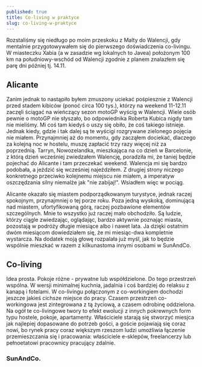 ```yaml
---
published: true
title: Co-living w praktyce
slug: co-living-w-praktyce
---
```


Rozstaliśmy się niedługo po moim przeskoku z Malty do Walencji, gdy mentalnie przygotowywałem się do pierwszego doświadczenia co-livingu. W miasteczku Xabia (a w zasadzie wg lokalnych to Javea) położonym 100 km na południowy-wschód od Walencji zgodnie z planem znalazłem się parę dni później tj. 14.11. 

## Alicante

Zanim jednak to nastąpiło byłem zmuszony uciekać pośpiesznie z Walencji przed stadem kibiców (ponoć circa 100 tys.), którzy na weekend 11-12.11 zaczęli ściągać na wieńczący sezon motoGP wyścig w Walencji. Wiele osób pewnie o motoGP nie słyszało, bo odpowiednika Roberta Kubica nigdy tam nie mieliśmy. Mi coś tam kiedyś o uszy się obiło, że coś takiego istnieje. Jednak kiedy, gdzie i tak dalej są te wyścigi rozgrywane zielonego pojęcia nie miałem. Przynajmniej aż do momentu, gdy zacząłem dociekać, dlaczego za kolejną noc w hostelu, muszę zapłacić trzy razy więcej niż za poprzednią. Tarryn, Nowozelandka, mieszkająca na co dzień w Barcelonie, z którą dzień wcześniej zwiedzałem Walencję, poradziła mi, że taniej będzie pojechać do Alicante i tam przeczekać weekend. Walencja mi się bardzo podobała, a jeździć się wcześniej najeździłem. Z drugiej strony niczego konkretnego przeciwko kolejnemu miejscu nie miałem, a imperatyw oszczędzania silny niemalże jak "nie zabijaj!". Wsiadłem więc w pociąg.

Alicante okazało się miastem podporządkowanym turystyce, jednak raczej spokojnym, przynajmniej o tej porze roku. Poza jedną wyskoką, dominującą nad miastem, ufortyfikowaną górą, raczej pozbawione elementów szczególnych. Mnie to wszystko już raczej mało obchodziło. Są ludzie, którzy ciągle zwiedzając, oglądając, bardzo aktywnie poznając miasta, pozostają w podróży długie miesiące albo i nawet lata. Ja dzięki ostatnim dwóm miesiącom dowiedziałem się, że mi miesiąc-dwa kompletnie wystarcza. Na dodatek moją głowę rozpalała już myśl, jak to będzie wspólnie mieszkać w razem z kilkunastoma innymi osobami w SunAndCo.

## Co-living

Idea prosta. Pokoje różne - prywatne lub współdzielone. Do tego przestrzeń wspólna. W wersji minimalnej kuchnia, jadalnia i coś bardziej do relaksu z kanapą i fotelami. W co-livingu połączonym z co-workingiem dochodzi jeszcze jakieś cichsze miejsce do pracy. Czasem przestrzeń co-workingowa jest zintegrowana z tą życiową, a czasem odrobinę oddzielona. Na ogół te co-livingowe twory to efekt ewolucji z innych pokrewnych form typu hostele, pokoje, apartamenty. Właściciele starają się stworzyć miesjca jak najlepiej dopasowane do potrzeb gości, a goście pojawiają się coraz nowi, bo rynek pracy coraz większym rzeszom ludzi umożliwia łączenie przemieszczania się i pracowania: właściciele e-sklepów, freelancerzy lub pełnoetatowi pracownicy pracujący zdalnie.

### SunAndCo.




